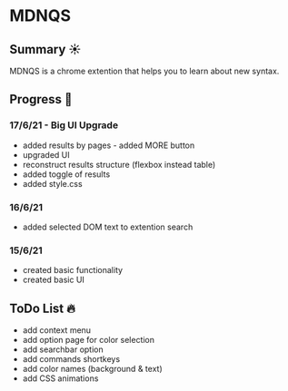 # MDNQS
## Summary :sunny:
MDNQS is a chrome extention that helps you to learn about new syntax.

## Progress :muscle:
### 17/6/21 - Big UI Upgrade
* added results by pages - added MORE button
* upgraded UI
* reconstruct results structure (flexbox instead table)
* added toggle of results
* added style.css

### 16/6/21
* added selected DOM text to extention search

### 15/6/21
* created basic functionality
* created basic UI

## ToDo List :fire:
* add context menu
* add option page for color selection
* add searchbar option
* add commands shortkeys
* add color names (background & text)
* add CSS animations